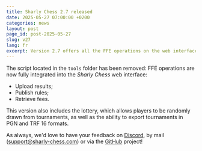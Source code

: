 ```yaml
---
title: Sharly Chess 2.7 released
date: 2025-05-27 07:00:00 +0200
categories: news
layout: post
page_id: post-2025-05-27
slug: v27
lang: fr
excerpt: Version 2.7 offers all the FFE operations on the web interface, it also brings the lottery and PGN/TRF16 exports.
---
```


The script located in the ``tools`` folder has been removed: FFE operations are now fully integrated into the _Sharly Chess_ web interface:

- Upload results;
- Publish rules;
- Retrieve fees.

This version also includes the lottery, which allows players to be randomly drawn from tournaments, as well as the ability to export tournaments in PGN and TRF 16 formats.

As always, we'd love to have your feedback on [Discord](https://discord.gg/WGG87eJzQZ), by mail ([support@sharly-chess.com](mailto:support@sharly-chess.com)) or via the [GitHub](https://github.com/sharly-chess/sharly-chess/issues) project!
